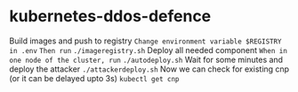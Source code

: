 # kubernetes-ddos-defence
Build images and push to registry
`Change environment variable $REGISTRY in .env`
`Then run`
``./imageregistry.sh``
Deploy all needed component
`When in one node of the cluster, run`
``./autodeploy.sh``
Wait for some minutes and deploy the attacker
``./attackerdeploy.sh``
Now we can check for existing cnp (or it can be delayed upto 3s)
``kubectl get cnp``